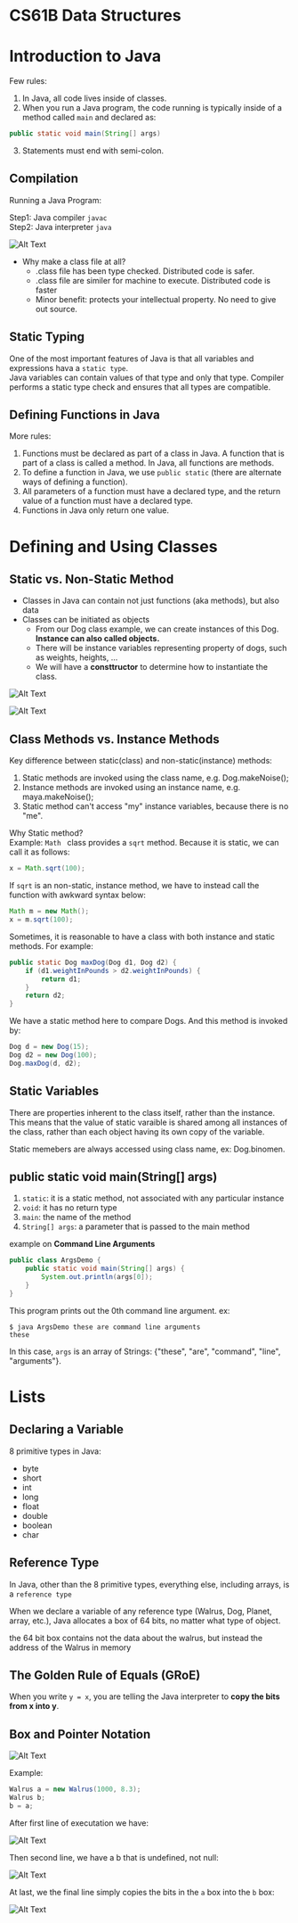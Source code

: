 # CS61B Data Structures

# Introduction to Java

Few rules:  

1. In Java, all code lives inside of classes.
2. When you run a Java program, the code running is typically inside of a method called `main` and declared as:

```java
public static void main(String[] args)
```

3. Statements must end with semi-colon.


## Compilation
Running a Java Program:  

Step1: Java compiler `javac`  
Step2: Java interpreter `java` 

![Alt Text](./note_img/compilation_figure.svg)

- Why make a class file at all?  
    - .class file has been type checked. Distributed code is safer.
    - .class file are similer for machine to execute. Distributed code is faster
    - Minor benefit: protects your intellectual property. No need to give out source.


## Static Typing
One of the most important features of Java is that all variables and expressions hava a `static type`.  
Java variables can contain values of that type and only that type.
Compiler performs a static type check and ensures that all types are compatible.


## Defining Functions in Java
More rules:  

1. Functions must be declared as part of a class in Java.
A function that is part of a class is called a method. In Java, all functions are methods.
2. To define a function in Java, we use `public static` (there are alternate ways of defining a function).
3. All parameters of a function must have a declared type, and the return value of a function must have a declared type.
4. Functions in Java only return one value.


# Defining and Using Classes

## Static vs. Non-Static Method

- Classes in Java can contain not just functions (aka methods), but also data
- Classes can be initiated as objects
    - From our Dog class example, we can create instances of this Dog. **Instance can also called objects.**
    - There will be instance variables representing property of dogs, such as weights, heights, ...
    - We will have a **consttructor** to determine how to instantiate the class.

![Alt Text](./note_img/define_class.png)

![Alt Text](./note_img/instantiating_class.png)

## Class Methods vs. Instance Methods

Key difference between static(class) and non-static(instance) methods:  
1. Static methods are invoked using the class name, e.g. Dog.makeNoise();
2. Instance methods are invoked using an instance name, e.g. maya.makeNoise();
3. Static method can't access "my" instance variables, because there is no "me".

Why Static method?  
Example: `Math ` class provides a `sqrt` method. Because it is static, we can call it as follows:

```java
x = Math.sqrt(100);
```

If `sqrt` is an non-static, instance method, we have to instead call the function with awkward syntax below:

```java
Math m = new Math();
x = m.sqrt(100);
```

Sometimes, it is reasonable to have a class with both instance and static methods. For example:

```java
public static Dog maxDog(Dog d1, Dog d2) {
    if (d1.weightInPounds > d2.weightInPounds) {
        return d1;
    }
    return d2;
}
```
We have a static method here to compare Dogs. And this method is invoked by: 

```java
Dog d = new Dog(15);
Dog d2 = new Dog(100);
Dog.maxDog(d, d2);
```

## Static Variables

There are properties inherent to the class itself, rather than the instance. This means that the value of static varaible is shared among all instances of the class, rather than each object having its own copy of the variable.

Static memebers are always accessed using class name, ex: Dog.binomen.

## public static void main(String[] args)

1. `static`: it is a static method, not associated with any particular instance
2. `void`: it has no return type
3. `main`: the name of the method
4. `String[] args`: a parameter that is passed to the main method

example on **Command Line Arguments**

```java
public class ArgsDemo {
    public static void main(String[] args) {
        System.out.println(args[0]);
    }
}
```

This program prints out the 0th command line argument. ex:

```terminal
$ java ArgsDemo these are command line arguments
these
```

In this case, `args` is an array of Strings: {"these", "are", "command", "line", "arguments"}.

# Lists

## Declaring a Variable

8 primitive types in Java: 
- byte
- short
- int
- long
- float
- double
- boolean
- char

## Reference Type

In Java, other than the 8 primitive types, everything else, including arrays, is a `reference type`  

When we declare a variable of any reference type (Walrus, Dog, Planet, array, etc.), Java allocates a box of 64 bits, no matter what type of object.  

the 64 bit box contains not the data about the walrus, but instead the address of the Walrus in memory

## The Golden Rule of Equals (GRoE)

When you write `y = x`, you are telling the Java interpreter to **copy the bits from x into y**. 

## Box and Pointer Notation

![Alt Text](./note_img/someWalrus_simplified_bit_notation.png)

Example:

```java
Walrus a = new Walrus(1000, 8.3);
Walrus b;
b = a;
```

After first line of executation we have:

![Alt Text](./note_img/walrus_01.png)

Then second line, we have a b that is undefined, not null:

![Alt Text](./note_img/walrus_02.png)

At last, we the final line simply copies the bits in the `a` box into the `b` box:

![Alt Text](./note_img/walrus_03.png)

